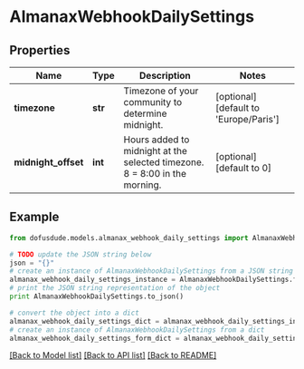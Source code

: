 # AlmanaxWebhookDailySettings


## Properties

Name | Type | Description | Notes
------------ | ------------- | ------------- | -------------
**timezone** | **str** | Timezone of your community to determine midnight. | [optional] [default to 'Europe/Paris']
**midnight_offset** | **int** | Hours added to midnight at the selected timezone. 8 &#x3D; 8:00 in the morning. | [optional] [default to 0]

## Example

```python
from dofusdude.models.almanax_webhook_daily_settings import AlmanaxWebhookDailySettings

# TODO update the JSON string below
json = "{}"
# create an instance of AlmanaxWebhookDailySettings from a JSON string
almanax_webhook_daily_settings_instance = AlmanaxWebhookDailySettings.from_json(json)
# print the JSON string representation of the object
print AlmanaxWebhookDailySettings.to_json()

# convert the object into a dict
almanax_webhook_daily_settings_dict = almanax_webhook_daily_settings_instance.to_dict()
# create an instance of AlmanaxWebhookDailySettings from a dict
almanax_webhook_daily_settings_form_dict = almanax_webhook_daily_settings.from_dict(almanax_webhook_daily_settings_dict)
```
[[Back to Model list]](../README.md#documentation-for-models) [[Back to API list]](../README.md#documentation-for-api-endpoints) [[Back to README]](../README.md)


